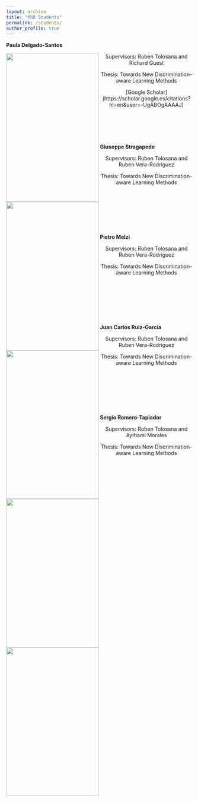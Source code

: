 ```yaml
---
layout: archive
title: "PhD Students"
permalink: /students/
author_profile: true
---
```



<p align="left"><b>Paula Delgado-Santos</b></p>

<p> 
<img src="https://rubentolosana.github.io/images/paula.jpg" align="left" height="400" width="250"> 
<DIV align="center">
 <p>
 <p>Supervisors: Ruben Tolosana and Richard Guest
 <p>Thesis: Towards New Discrimination-aware Learning Methods
 <p>[Google Scholar](https://scholar.google.es/citations?hl=en&user=-UgABOgAAAAJ) 
</p>

<br>
<br>
<br>

<br/>


<p align="left"><b>Giuseppe Stragapede</b></p>

<p> 
<img src="https://rubentolosana.github.io/images/giuseppe.jpg" align="left" height="400" width="250"> 
<DIV align="center">
 <p>
 <p>Supervisors: Ruben Tolosana and Ruben Vera-Rodriguez
 <p>Thesis: Towards New Discrimination-aware Learning Methods
 <p>
</p>

<br>
<br>
<br>
<br>
<br>

<br/>


<p align="left"><b>Pietro Melzi</b></p>

<p> 
<img src="https://rubentolosana.github.io/images/pietror.PNG" align="left" height="400" width="250"> 
<DIV align="center">
 <p>
 <p>Supervisors: Ruben Tolosana and Ruben Vera-Rodriguez
 <p>Thesis: Towards New Discrimination-aware Learning Methods
 <p>
</p>

<br>
<br>
<br>
<br>
<br>

<br/>


<p align="left"><b>Juan Carlos Ruiz-Garcia</b></p>

<p> 
<img src="https://rubentolosana.github.io/images/juancarlos.PNG" align="left" height="400" width="250"> 
<DIV align="center">
 <p>
 <p>Supervisors: Ruben Tolosana and Ruben Vera-Rodriguez
 <p>Thesis: Towards New Discrimination-aware Learning Methods
 <p>
</p>

<br>
<br>
<br>
<br>
<br>
 
 <br/>


<p align="left"><b>Sergio Romero-Tapiador</b></p>

<p> 
<img src="https://rubentolosana.github.io/images/sergio.PNG" align="left" height="400" width="250"> 
<DIV align="center">
 <p>
 <p>Supervisors: Ruben Tolosana and Aythami Morales
 <p>Thesis: Towards New Discrimination-aware Learning Methods
 <p>
</p>

<br>
<br>
<br>
<br>
<br>
